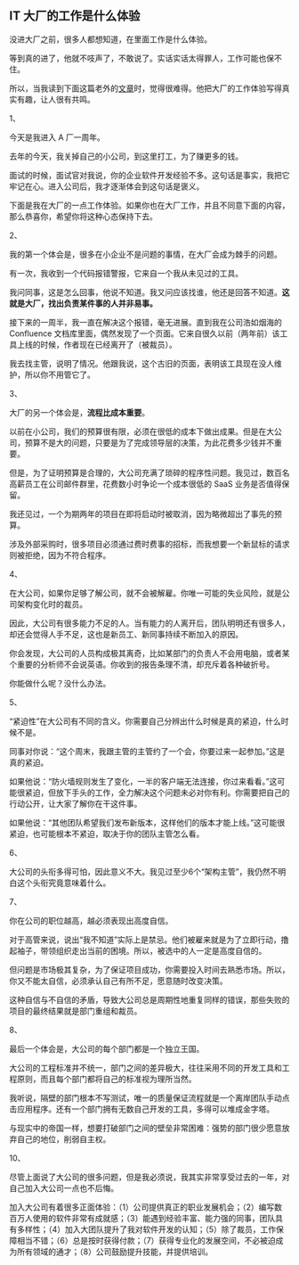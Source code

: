 ## IT 大厂的工作是什么体验

没进大厂之前，很多人都想知道，在里面工作是什么体验。

等到真的进了，他就不吱声了，不敢说了。实话实话太得罪人，工作可能也保不住。

所以，当我读到下面这篇老外的[文章](https://churchofturing.github.io/the-enterprise-experience.html)时，觉得很难得。他把大厂的工作体验写得真实有趣，让人很有共鸣。

1、

今天是我进入 A 厂一周年。

去年的今天，我关掉自己的小公司，到这里打工，为了赚更多的钱。

面试的时候，面试官对我说，你的企业软件开发经验不多。这句话是事实，我把它牢记在心。进入公司后，我才逐渐体会到这句话是褒义。

下面是我在大厂的一点工作体验。如果你也在大厂工作，并且不同意下面的内容，那么恭喜你，希望你将这种心态保持下去。

2、

我的第一个体会是，很多在小企业不是问题的事情，在大厂会成为棘手的问题。

有一次，我收到一个代码报错警报，它来自一个我从未见过的工具。

我问同事，这是怎么回事，他说不知道。我又问应该找谁，他还是回答不知道。**这就是大厂，找出负责某件事的人并非易事。**

接下来的一周半，我一直在解决这个报错，毫无进展。直到我在公司浩如烟海的 Confluence 文档库里面，偶然发现了一个页面。它来自很久以前（两年前）该工具上线的时候，作者现在已经离开了（被裁员）。

我去找主管，说明了情况。他跟我说，这个古旧的页面，表明该工具现在没人维护，所以你不用管它了。

3、

大厂的另一个体会是，**流程比成本重要**。

以前在小公司，我们的预算很有限，必须在很低的成本下做出成果。但是在大公司，预算不是大的问题，只要是为了完成领导层的决策，为此花费多少钱并不重要。

但是，为了证明预算是合理的，大公司充满了琐碎的程序性问题。我见过，数百名高薪员工在公司邮件群里，花费数小时争论一个成本很低的 SaaS 业务是否值得保留。

我还见过，一个为期两年的项目在即将启动时被取消，因为略微超出了事先的预算。

涉及外部采购时，很多项目必须通过费时费事的招标，而我想要一个新鼠标的请求则被拒绝，因为不符合程序。

4、

在大公司，如果你足够了解公司，就不会被解雇。你唯一可能的失业风险，就是公司架构变化时的裁员。

因此，大公司有很多能力不足的人。当有能力的人离开后，团队明明还有很多人，却还会觉得人手不足，这也是新员工、新同事持续不断加入的原因。

你会发现，大公司的人员构成极其离奇，比如某部门的负责人不会用电脑，或者某个重要的分析师不会说英语。你收到的报告条理不清，却充斥着各种破折号。

你能做什么呢？没什么办法。

5、

“紧迫性”在大公司有不同的含义。你需要自己分辨出什么时候是真的紧迫，什么时候不是。

同事对你说：“这个周末，我跟主管的主管约了一个会，你要过来一起参加。”这是真的紧迫。

如果他说：“防火墙规则发生了变化，一半的客户端无法连接，你过来看看。”这可能很紧迫，但放下手头的工作，全力解决这个问题未必对你有利。你需要把自己的行动公开，让大家了解你在干这件事。

如果他说：“其他团队希望我们发布新版本，这样他们的版本才能上线。”这可能很紧迫，也可能根本不紧迫，取决于你的团队主管怎么看。

6、

大公司的头衔多得可怕，因此意义不大。我见过至少6个“架构主管”，我仍然不明白这个头衔究竟意味着什么。

7、

你在公司的职位越高，越必须表现出高度自信。

对于高管来说，说出“我不知道”实际上是禁忌。他们被雇来就是为了立即行动，撸起袖子，带领组织走出当前的困境。所以，被选中的人一定是高度自信的。

但问题是市场极其复杂，为了保证项目成功，你需要投入时间去熟悉市场。所以，你又不能太自信，必须承认自己有所不足，愿意随时改变决策。

这种自信与不自信的矛盾，导致大公司总是周期性地重复同样的错误，那些失败的项目的最终结果就是部门重组和裁员。

8、

最后一个体会是，大公司的每个部门都是一个独立王国。

大公司的工程标准并不统一，部门之间的差异极大，往往采用不同的开发工具和工程原则，而且每个部门都将自己的标准视为理所当然。

我听说，隔壁的部门根本不写测试，唯一的质量保证流程就是一个离岸团队手动点击应用程序。还有一个部门拥有无数自己开发的工具，多得可以堆成金字塔。

与现实中的帝国一样，想要打破部门之间的壁垒非常困难：强势的部门很少愿意放弃自己的地位，削弱自主权。

10、

尽管上面说了大公司的很多问题，但是我必须说，我其实非常享受过去的一年，对自己加入大公司一点也不后悔。

加入大公司有着很多正面体验：（1）公司提供真正的职业发展机会；（2）编写数百万人使用的软件非常有成就感；（3）能遇到经验丰富、能力强的同事，团队具有多样性；（4）加入大团队提升了我对软件开发的认知；（5）除了裁员，工作保障相当不错；（6）总是按时获得付款；（7）获得专业化的发展空间，不必被迫成为所有领域的通才；（8）公司鼓励提升技能，并提供培训。
